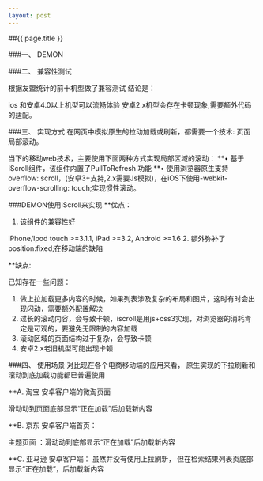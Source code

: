 ```yaml
---
layout: post
---
```

##{{ page.title }}


###一、	DEMON



###二、	兼容性测试
 
根据友盟统计的前十机型做了兼容测试
结论是：

ios 和安卓4.0以上机型可以流畅体验
安卓2.x机型会存在卡顿现象,需要额外代码的适配。

###三、	实现方式
在网页中模拟原生的拉动加载或刷新，都需要一个技术: 页面局部滚动。

当下的移动web技术，主要使用下面两种方式实现局部区域的滚动：
**•	基于IScroll组件，该组件内置了PullToRefresh 功能 
**•	使用浏览器原生支持overflow: scroll，(安卓3+支持,2.x需要Js模拟)，在iOS下使用-webkit-overflow-scrolling: touch;实现惯性滚动。

###DEMON使用IScroll来实现
**优点：
1.	该组件的兼容性好

iPhone/Ipod touch >=3.1.1,
iPad >=3.2,
Android >=1.6
2.	额外弥补了position:fixed;在移动端的缺陷

**缺点:

已知存在一些问题：
1.	做上拉加载更多内容的时候，如果列表涉及复杂的布局和图片，这时有时会出现闪动，需要额外配置解决
2.	过长的滚动内容，会导致卡顿，iscroll是用js+css3实现，对浏览器的消耗肯定是可观的，要避免无限制的内容加载
3.	滚动区域的页面结构过于复杂，会导致卡顿
4.	安卓2.x老旧机型可能出现卡顿

###四、	使用场景
对比现在各个电商移动端的应用来看，
原生实现的下拉刷新和滚动到底加载功能都已普遍使用

**A.	淘宝
安卓客户端的微淘页面
 
滑动动到页面底部显示“正在加载”后加载新内容

**B.	京东
安卓客户端首页：
 
主题页面 ：滑动动到底部显示“正在加载”后加载新内容

**C.	亚马逊
安卓客户端：
虽然并没有使用上拉刷新，
但在检索结果列表页底部显示“正在加载”，后加载新内容


